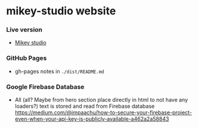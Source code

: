 # mikey-studio website

### Live version

* [Mikey studio](https://mikey-studio.xyz)

### GitHub Pages

* gh-pages notes in `./dist/README.md`

### Google Firebase Database

* All (all? Maybe from hero section place directly in html to not have any loaders?) text is stored and read from Firebase database
https://medium.com/@impaachu/how-to-secure-your-firebase-project-even-when-your-api-key-is-publicly-available-a462a2a58843